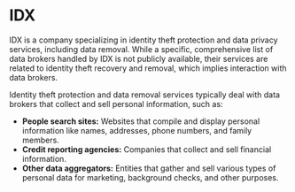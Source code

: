 # IDX

IDX is a company specializing in identity theft protection and data privacy services, including data removal. While a specific, comprehensive list of data brokers handled by IDX is not publicly available, their services are related to identity theft recovery and removal, which implies interaction with data brokers.

Identity theft protection and data removal services typically deal with data brokers that collect and sell personal information, such as:

*   **People search sites:** Websites that compile and display personal information like names, addresses, phone numbers, and family members.
*   **Credit reporting agencies:** Companies that collect and sell financial information.
*   **Other data aggregators:** Entities that gather and sell various types of personal data for marketing, background checks, and other purposes.